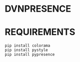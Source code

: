 # DVNPRESENCE

# REQUIREMENTS
```
pip install colorama
pip install pystyle
pip install pypresence
```
